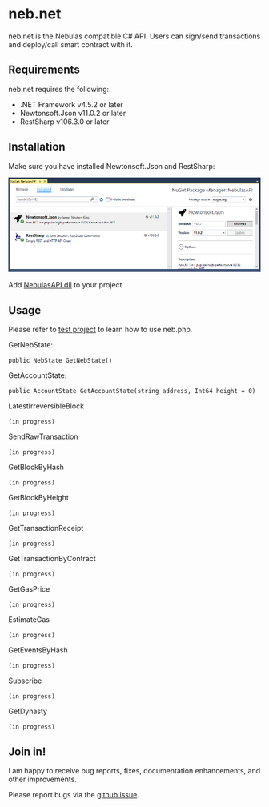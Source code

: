 # neb.net

neb.net is the Nebulas compatible C# API. 
Users can sign/send transactions and deploy/call smart contract with it.

## Requirements
neb.net requires the following:

- .NET Framework v4.5.2 or later
- Newtonsoft.Json v11.0.2 or later
- RestSharp v106.3.0 or later

## Installation
Make sure you have installed Newtonsoft.Json and RestSharp:

![Libraries](/media/help-1.png)

Add [NebulasAPI.dll](/build/latest) to your project

## Usage

Please refer to [test project](/src/NebulasAPI.Tests) to learn how to use neb.php.

GetNebState:
```
public NebState GetNebState()
```

GetAccountState:
```
public AccountState GetAccountState(string address, Int64 height = 0)
```

LatestIrreversibleBlock
```
(in progress)
```

SendRawTransaction
```
(in progress)
```

GetBlockByHash
```
(in progress)
```

GetBlockByHeight
```
(in progress)
```

GetTransactionReceipt
```
(in progress)
```

GetTransactionByContract
```
(in progress)
```

GetGasPrice
```
(in progress)
```

EstimateGas
```
(in progress)
```

GetEventsByHash
```
(in progress)
```

Subscribe
```
(in progress)
```

GetDynasty
```
(in progress)
```


## Join in!

I am happy to receive bug reports, fixes, documentation enhancements, and other improvements.

Please report bugs via the [github issue](https://github.com/vuqt/neb.net/issues).




